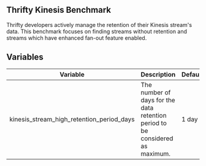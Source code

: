 ## Thrifty Kinesis Benchmark

Thrifty developers actively manage the retention of their Kinesis stream's data. This benchmark focuses on finding streams without retention and streams which have enhanced fan-out feature enabled.

## Variables

| Variable | Description | Default |
| - | - | - |
| kinesis_stream_high_retention_period_days | The number of days for the data retention period to be considered as maximum. | 1 day |
